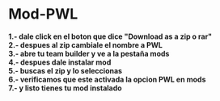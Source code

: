 Mod-PWL
=======
<b>
1.- dale click en el boton que dice "Download as a zip o rar"<br>
2.- despues al zip cambiale el nombre a PWL<br>
3.- abre tu team builder y ve a la pestaña mods<br>
4.- despues dale instalar mod<br>
5.- buscas el zip y lo seleccionas<br>
6.- verificamos que este activada la opcion PWL en mods<br>
7.- y listo tienes tu mod instalado<br></b>